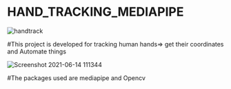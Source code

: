 # HAND_TRACKING_MEDIAPIPE

![handtrack](https://user-images.githubusercontent.com/60309916/121842047-40bf4080-ccfd-11eb-99cb-8cfd0b0b2851.gif)

#This project is developed for tracking human hands=> get their coordinates and Automate things

![Screenshot 2021-06-14 111344](https://user-images.githubusercontent.com/60309916/121844434-9eee2280-cd01-11eb-858f-98a252d448d6.jpg)

#The packages used are mediapipe and Opencv
